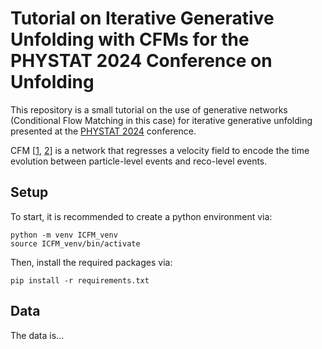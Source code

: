 # Tutorial on Iterative Generative Unfolding with CFMs for the PHYSTAT 2024 Conference on Unfolding
This repository is a small tutorial on the use of generative networks (Conditional Flow Matching in this case) for iterative generative unfolding presented at the [PHYSTAT 2024](https://indico.cern.ch/event/1357972/) conference.

CFM [[1](https://arxiv.org/abs/2210.02747), [2](https://arxiv.org/abs/2305.10475)] is a network that regresses a velocity field to encode the time evolution between particle-level events and reco-level events.

## Setup
To start, it is recommended to create a python environment via:
```
python -m venv ICFM_venv
source ICFM_venv/bin/activate
```
Then, install the required packages via:
```
pip install -r requirements.txt
```
## Data
The data is...
